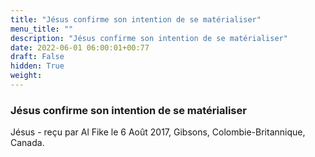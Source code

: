 ```yaml
---
title: "Jésus confirme son intention de se matérialiser"
menu_title: ""
description: "Jésus confirme son intention de se matérialiser"
date: 2022-06-01 06:00:01+00:77
draft: False
hidden: True
weight:
---
```

### Jésus confirme son intention de se matérialiser

Jésus - reçu par Al Fike le 6 Août 2017, Gibsons, Colombie-Britannique, Canada.




